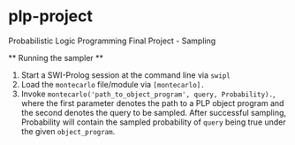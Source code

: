 # plp-project
Probabilistic Logic Programming Final Project - Sampling


** Running the sampler **

1. Start a SWI-Prolog session at the command line via `swipl`
2. Load the `montecarlo` file/module via `[montecarlo].`
3. Invoke `montecarlo('path_to_object_program', query, Probability).`, where the first parameter denotes the path to a PLP object program and the second denotes the query to be sampled. After successful sampling, Probability will contain the sampled probability of `query` being true under the given `object_program`.


